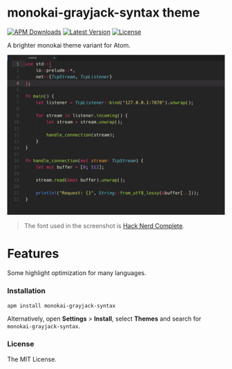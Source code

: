 # monokai-grayjack-syntax theme

[![APM Downloads](https://img.shields.io/apm/dm/monokai-grayjack-syntax.svg)](https://github.com/skylerlee/monokai-grayjack-syntax/releases)
[![Latest Version](https://img.shields.io/apm/v/monokai-grayjack-syntax.svg)](https://github.com/skylerlee/monokai-grayjack-syntax/releases)
[![License](https://img.shields.io/github/license/GrayJack/monokai-grayjack-syntax)](./LICENSE)

A brighter monokai theme variant for Atom.

![ScreenShot](./screenshot.png)

> The font used in the screenshot is [Hack Nerd Complete](https://github.com/ryanoasis/nerd-fonts).

# Features
Some highlight optimization for many languages.

### Installation

```
apm install monokai-grayjack-syntax
```

Alternatively, open **Settings** > **Install**, select **Themes** and search for `monokai-grayjack-syntax`.

### License
The MIT License.
